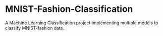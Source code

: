 # MNIST-Fashion-Classification
A Machine Learning Classification project implementing multiple models to classify MNIST-fashion data.

